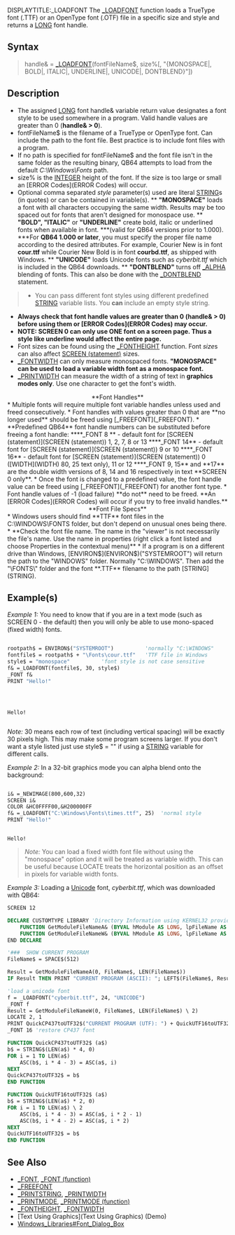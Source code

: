 DISPLAYTITLE:_LOADFONT
The [_LOADFONT](_LOADFONT) function loads a TrueType font (.TTF) or an OpenType font (.OTF) file in a specific size and style and returns a [LONG](LONG) font handle.


## Syntax

>  handle& = [_LOADFONT](_LOADFONT)(fontFileName$, size%[, "{MONOSPACE|, BOLD|, ITALIC|, UNDERLINE|, UNICODE|, DONTBLEND}"])


## Description

* The assigned [LONG](LONG) font handle& variable return value designates a font style to be used somewhere in a program. Valid handle values are greater than 0 (**handle& > 0**).
* fontFileName$ is the filename of a TrueType or OpenType font. Can include the path to the font file. Best practice is to include font files with a program.
* If no path is specified for fontFileName$ and the font file isn't in the same folder as the resulting binary, QB64 attempts to load from the default *C:\Windows\Fonts* path.
* size% is the [INTEGER](INTEGER) height of the font. If the size is too large or small an [ERROR Codes](ERROR Codes) will occur.
* Optional comma separated *style* parameter(s) used are literal [STRING](STRING)s (in quotes) or can be contained in variable(s). 
** **"MONOSPACE"** loads a font with all characters occupying the same width. Results may be too spaced out for fonts that aren't designed for monospace use.
** **"BOLD", "ITALIC"** or **"UNDERLINE"** create bold, italic or underlined fonts when available in font.
***(valid for QB64 versions prior to 1.000).
***For **QB64 1.000 or later**, you must specify the proper file name according to the desired attributes. For example, Courier New is in font **cour.ttf** while Courier New Bold is in font **courbd.ttf**, as shipped with Windows.
** **"UNICODE"** loads Unicode fonts such as *cyberbit.ttf* which is included in the QB64 downloads. 
** **"DONTBLEND"** turns off [_ALPHA](_ALPHA) blending of fonts. This can also be done with the [_DONTBLEND](_DONTBLEND) statement.
> * You can pass different font styles using different predefined [STRING](STRING) variable lists. You **can** include an empty style string.
* **Always check that font handle values are greater than 0 (**handle& > 0**) before using them or [ERROR Codes](ERROR Codes) may occur.**
* **NOTE: SCREEN 0 can only use ONE font on a screen page. Thus a style like underline would affect the entire page.**
* Font sizes can be found using the [_FONTHEIGHT](_FONTHEIGHT) function. Font *size*s can also affect [SCREEN (statement)](SCREEN (statement)) sizes.
* [_FONTWIDTH](_FONTWIDTH) can only measure monospaced fonts. **"MONOSPACE" can be used to load a variable width font as a monospace font.**
* [_PRINTWIDTH](_PRINTWIDTH) can measure the width of a string of text in **graphics modes only**. Use one character to get the font's width.


<center> **Font Handles**</center>
* Multiple fonts will require multiple font variable handles unless used and freed consecutively.
* Font handles with values greater than 0 that are **no longer used** should be freed using [_FREEFONT](_FREEFONT). 
* **Predefined QB64** font handle numbers can be substituted before freeing a font handle:
****_FONT 8 ** - default font for [SCREEN (statement)](SCREEN (statement)) 1, 2, 7, 8 or 13
****_FONT 14** - default font for [SCREEN (statement)](SCREEN (statement)) 9 or 10
****_FONT 16** - default font for [SCREEN (statement)](SCREEN (statement)) 0 ([WIDTH](WIDTH) 80, 25 text only), 11 or 12
****_FONT 9, 15** and **17** are the double width versions of 8, 14 and 16 respectively in text **SCREEN 0 only**.
* Once the font is changed to a predefined value, the font handle value can be freed using [_FREEFONT](_FREEFONT) for another font type.
* Font handle values of -1 (load failure) **do not** need to be freed. **An [ERROR Codes](ERROR Codes) will occur if you try to free invalid handles.**


<center> **Font File Specs**</center>
* Windows users should find **TTF** font files in the C:\WINDOWS\FONTS folder, but don't depend on unusual ones being there. 
* **Check the font file name. The name in the "viewer" is not necessarily the file's name. Use the name in properties (right click a font listed and choose Properties in the contextual menu)**
* If a program is on a different drive than Windows, [ENVIRON$](ENVIRON$)("SYSTEMROOT") will return the path to the "WINDOWS" folder. Normally "C:\WINDOWS". Then add the "\FONTS\" folder and the font **.TTF** filename to the path [STRING](STRING).


## Example(s)

*Example 1:* You need to know that if you are in a text mode (such as SCREEN 0 - the default) then you will only be able to use mono-spaced (fixed width) fonts.

```vb

rootpath$ = ENVIRON$("SYSTEMROOT")          'normally "C:\WINDOWS"
fontfile$ = rootpath$ + "\Fonts\cour.ttf"   'TTF file in Windows 
style$ = "monospace"          'font style is not case sensitive
f& =_LOADFONT(fontfile$, 30, style$)
_FONT f&
PRINT "Hello!"


```

```text



Hello!


```


*Note:* 30 means each row of text (including vertical spacing) will be exactly 30 pixels high. This may make some program screens larger. If you don't want a style listed just use style$ = "" if using a [STRING](STRING) variable for different calls.



*Example 2:* In a 32-bit graphics mode you can alpha blend onto the background:


```vb

i& =_NEWIMAGE(800,600,32)
SCREEN i&
COLOR &HC0FFFF00,&H200000FF
f& =_LOADFONT("C:\Windows\Fonts\times.ttf", 25)  'normal style
PRINT "Hello!"

```


```text

Hello!

```



> *Note:* You can load a fixed width font file without using the "monospace" option and it will be treated as variable width. This can be useful because LOCATE treats the horizontal position as an offset in pixels for variable width fonts.


*Example 3:* Loading a [Unicode](Unicode) font, *cyberbit.ttf*, which was downloaded with QB64:

```vb
SCREEN 12

DECLARE CUSTOMTYPE LIBRARY 'Directory Information using KERNEL32 provided by Dav
    FUNCTION GetModuleFileNameA& (BYVAL hModule AS LONG, lpFileName AS STRING, BYVAL nSize AS LONG)
    FUNCTION GetModuleFileNameW& (BYVAL hModule AS LONG, lpFileName AS STRING, BYVAL nSize AS LONG)
END DECLARE

'###  SHOW CURRENT PROGRAM
FileName$ = SPACE$(512)

Result = GetModuleFileNameA(0, FileName$, LEN(FileName$))
IF Result THEN PRINT "CURRENT PROGRAM (ASCII): "; LEFT$(FileName$, Result)

'load a unicode font
f = _LOADFONT("cyberbit.ttf", 24, "UNICODE")
_FONT f
Result = GetModuleFileNameW(0, FileName$, LEN(FileName$) \ 2)
LOCATE 2, 1
PRINT QuickCP437toUTF32$("CURRENT PROGRAM (UTF): ") + QuickUTF16toUTF32$(LEFT$(FileName$, Result * 2))
_FONT 16 'restore CP437 font

FUNCTION QuickCP437toUTF32$ (a$)
b$ = STRING$(LEN(a$) * 4, 0)
FOR i = 1 TO LEN(a$)
    ASC(b$, i * 4 - 3) = ASC(a$, i)
NEXT
QuickCP437toUTF32$ = b$
END FUNCTION

FUNCTION QuickUTF16toUTF32$ (a$)
b$ = STRING$(LEN(a$) * 2, 0)
FOR i = 1 TO LEN(a$) \ 2
    ASC(b$, i * 4 - 3) = ASC(a$, i * 2 - 1)
    ASC(b$, i * 4 - 2) = ASC(a$, i * 2)
NEXT
QuickUTF16toUTF32$ = b$
END FUNCTION 

```


## See Also

* [_FONT](_FONT), [_FONT (function)](_FONT (function))
* [_FREEFONT](_FREEFONT) 
* [_PRINTSTRING](_PRINTSTRING), [_PRINTWIDTH](_PRINTWIDTH)
* [_PRINTMODE](_PRINTMODE), [_PRINTMODE (function)](_PRINTMODE (function))
* [_FONTHEIGHT](_FONTHEIGHT), [_FONTWIDTH](_FONTWIDTH) 
* [Text Using Graphics](Text Using Graphics) (Demo)
* [Windows_Libraries#Font_Dialog_Box](Windows_Libraries#Font_Dialog_Box)




